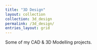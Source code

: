 ```yaml
---
title: "3D Design"
layout: collection
collection: 3d_design
permalink: /3d_design/
entries_layout: grid
---
```


Some of my CAD & 3D Modelling projects.
